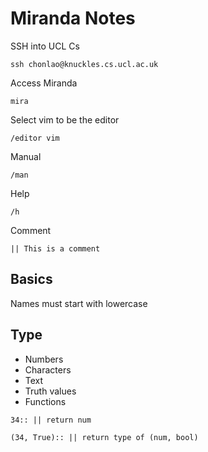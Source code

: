 # Miranda Notes

SSH into UCL Cs
```temrinal
ssh chonlao@knuckles.cs.ucl.ac.uk
```

Access Miranda
```terminal
mira
```

Select vim to be the editor
```miranda
/editor vim
```

Manual
```miranda
/man
```

Help
```miranda
/h
```

Comment
```miranda
|| This is a comment
```

## Basics

Names must start with lowercase


## Type

- Numbers
- Characters
- Text
- Truth values
- Functions

```miranda
34:: || return num

(34, True):: || return type of (num, bool)
```